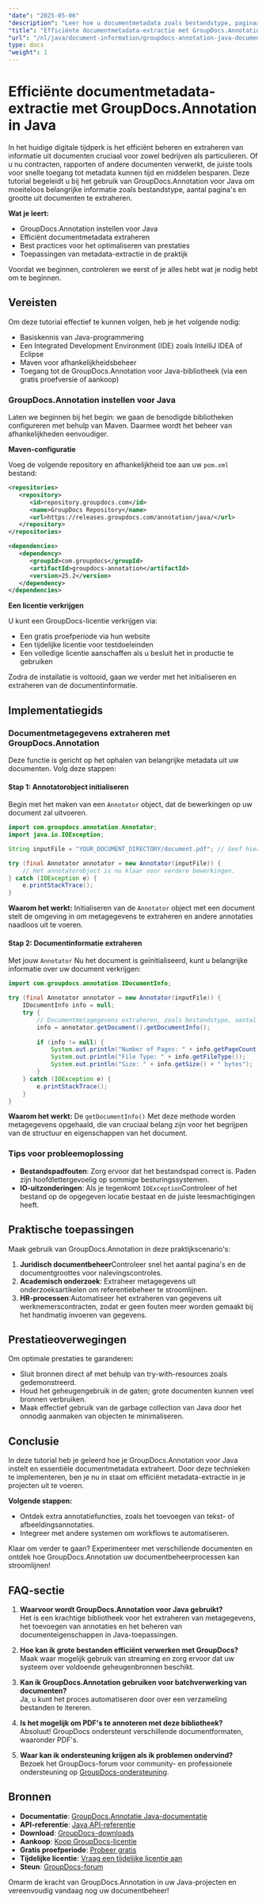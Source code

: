 ```yaml
---
"date": "2025-05-06"
"description": "Leer hoe u documentmetadata zoals bestandstype, paginaaantal en bestandsgrootte kunt extraheren met GroupDocs.Annotation voor Java. Verbeter uw documentbeheer met efficiënte informatie-extractie."
"title": "Efficiënte documentmetadata-extractie met GroupDocs.Annotation in Java"
"url": "/nl/java/document-information/groupdocs-annotation-java-document-info-extraction/"
type: docs
"weight": 1
---
```


# Efficiënte documentmetadata-extractie met GroupDocs.Annotation in Java

In het huidige digitale tijdperk is het efficiënt beheren en extraheren van informatie uit documenten cruciaal voor zowel bedrijven als particulieren. Of u nu contracten, rapporten of andere documenten verwerkt, de juiste tools voor snelle toegang tot metadata kunnen tijd en middelen besparen. Deze tutorial begeleidt u bij het gebruik van GroupDocs.Annotation voor Java om moeiteloos belangrijke informatie zoals bestandstype, aantal pagina's en grootte uit documenten te extraheren.

**Wat je leert:**
- GroupDocs.Annotation instellen voor Java
- Efficiënt documentmetadata extraheren
- Best practices voor het optimaliseren van prestaties
- Toepassingen van metadata-extractie in de praktijk

Voordat we beginnen, controleren we eerst of je alles hebt wat je nodig hebt om te beginnen.

## Vereisten

Om deze tutorial effectief te kunnen volgen, heb je het volgende nodig:
- Basiskennis van Java-programmering
- Een Integrated Development Environment (IDE) zoals IntelliJ IDEA of Eclipse
- Maven voor afhankelijkheidsbeheer
- Toegang tot de GroupDocs.Annotation voor Java-bibliotheek (via een gratis proefversie of aankoop)

### GroupDocs.Annotation instellen voor Java

Laten we beginnen bij het begin: we gaan de benodigde bibliotheken configureren met behulp van Maven. Daarmee wordt het beheer van afhankelijkheden eenvoudiger.

**Maven-configuratie**

Voeg de volgende repository en afhankelijkheid toe aan uw `pom.xml` bestand:

```xml
<repositories>
   <repository>
      <id>repository.groupdocs.com</id>
      <name>GroupDocs Repository</name>
      <url>https://releases.groupdocs.com/annotation/java/</url>
   </repository>
</repositories>

<dependencies>
   <dependency>
      <groupId>com.groupdocs</groupId>
      <artifactId>groupdocs-annotation</artifactId>
      <version>25.2</version>
   </dependency>
</dependencies>
```

**Een licentie verkrijgen**

U kunt een GroupDocs-licentie verkrijgen via:
- Een gratis proefperiode via hun website
- Een tijdelijke licentie voor testdoeleinden
- Een volledige licentie aanschaffen als u besluit het in productie te gebruiken

Zodra de installatie is voltooid, gaan we verder met het initialiseren en extraheren van de documentinformatie.

## Implementatiegids

### Documentmetagegevens extraheren met GroupDocs.Annotation

Deze functie is gericht op het ophalen van belangrijke metadata uit uw documenten. Volg deze stappen:

#### Stap 1: Annotatorobject initialiseren

Begin met het maken van een `Annotator` object, dat de bewerkingen op uw document zal uitvoeren.

```java
import com.groupdocs.annotation.Annotator;
import java.io.IOException;

String inputFile = "YOUR_DOCUMENT_DIRECTORY/document.pdf"; // Geef hier uw bestandspad op

try (final Annotator annotator = new Annotator(inputFile)) {
    // Het annotatorobject is nu klaar voor verdere bewerkingen.
} catch (IOException e) {
    e.printStackTrace();
}
```

**Waarom het werkt:** Initialiseren van de `Annotator` object met een document stelt de omgeving in om metagegevens te extraheren en andere annotaties naadloos uit te voeren.

#### Stap 2: Documentinformatie extraheren

Met jouw `Annotator` Nu het document is geïnitialiseerd, kunt u belangrijke informatie over uw document verkrijgen:

```java
import com.groupdocs.annotation.IDocumentInfo;

try (final Annotator annotator = new Annotator(inputFile)) {
    IDocumentInfo info = null;
    try {
        // Documentmetagegevens extraheren, zoals bestandstype, aantal pagina's en grootte.
        info = annotator.getDocument().getDocumentInfo();
        
        if (info != null) {
            System.out.println("Number of Pages: " + info.getPageCount());
            System.out.println("File Type: " + info.getFileType());
            System.out.println("Size: " + info.getSize() + " bytes");
        }
    } catch (IOException e) {
        e.printStackTrace();
    }
}
```

**Waarom het werkt:** De `getDocumentInfo()` Met deze methode worden metagegevens opgehaald, die van cruciaal belang zijn voor het begrijpen van de structuur en eigenschappen van het document.

### Tips voor probleemoplossing

- **Bestandspadfouten**: Zorg ervoor dat het bestandspad correct is. Paden zijn hoofdlettergevoelig op sommige besturingssystemen.
- **IO-uitzonderingen**: Als je tegenkomt `IOException`Controleer of het bestand op de opgegeven locatie bestaat en de juiste leesmachtigingen heeft.

## Praktische toepassingen

Maak gebruik van GroupDocs.Annotation in deze praktijkscenario's:
1. **Juridisch documentbeheer**Controleer snel het aantal pagina's en de documentgroottes voor nalevingscontroles.
2. **Academisch onderzoek**: Extraheer metagegevens uit onderzoeksartikelen om referentiebeheer te stroomlijnen.
3. **HR-processen**:Automatiseer het extraheren van gegevens uit werknemerscontracten, zodat er geen fouten meer worden gemaakt bij het handmatig invoeren van gegevens.

## Prestatieoverwegingen

Om optimale prestaties te garanderen:
- Sluit bronnen direct af met behulp van try-with-resources zoals gedemonstreerd.
- Houd het geheugengebruik in de gaten; grote documenten kunnen veel bronnen verbruiken.
- Maak effectief gebruik van de garbage collection van Java door het onnodig aanmaken van objecten te minimaliseren.

## Conclusie

In deze tutorial heb je geleerd hoe je GroupDocs.Annotation voor Java instelt en essentiële documentmetadata extraheert. Door deze technieken te implementeren, ben je nu in staat om efficiënt metadata-extractie in je projecten uit te voeren.

**Volgende stappen:**
- Ontdek extra annotatiefuncties, zoals het toevoegen van tekst- of afbeeldingsannotaties.
- Integreer met andere systemen om workflows te automatiseren.

Klaar om verder te gaan? Experimenteer met verschillende documenten en ontdek hoe GroupDocs.Annotation uw documentbeheerprocessen kan stroomlijnen!

## FAQ-sectie

1. **Waarvoor wordt GroupDocs.Annotation voor Java gebruikt?**  
   Het is een krachtige bibliotheek voor het extraheren van metagegevens, het toevoegen van annotaties en het beheren van documenteigenschappen in Java-toepassingen.

2. **Hoe kan ik grote bestanden efficiënt verwerken met GroupDocs?**  
   Maak waar mogelijk gebruik van streaming en zorg ervoor dat uw systeem over voldoende geheugenbronnen beschikt.

3. **Kan ik GroupDocs.Annotation gebruiken voor batchverwerking van documenten?**  
   Ja, u kunt het proces automatiseren door over een verzameling bestanden te itereren.

4. **Is het mogelijk om PDF's te annoteren met deze bibliotheek?**  
   Absoluut! GroupDocs ondersteunt verschillende documentformaten, waaronder PDF's.

5. **Waar kan ik ondersteuning krijgen als ik problemen ondervind?**  
   Bezoek het GroupDocs-forum voor community- en professionele ondersteuning op [GroupDocs-ondersteuning](https://forum.groupdocs.com/c/annotation).

## Bronnen

- **Documentatie**: [GroupDocs.Annotatie Java-documentatie](https://docs.groupdocs.com/annotation/java/)
- **API-referentie**: [Java API-referentie](https://reference.groupdocs.com/annotation/java/)
- **Download**: [GroupDocs-downloads](https://releases.groupdocs.com/annotation/java/)
- **Aankoop**: [Koop GroupDocs-licentie](https://purchase.groupdocs.com/buy)
- **Gratis proefperiode**: [Probeer gratis](https://releases.groupdocs.com/annotation/java/)
- **Tijdelijke licentie**: [Vraag een tijdelijke licentie aan](https://purchase.groupdocs.com/temporary-license/)
- **Steun**: [GroupDocs-forum](https://forum.groupdocs.com/c/annotation/) 

Omarm de kracht van GroupDocs.Annotation in uw Java-projecten en vereenvoudig vandaag nog uw documentbeheer!